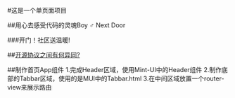 #这是一个单页面项目

##用心去感受代码的灵魂Boy ♂ Next Door

###开门！社区送温暖!

##[开源协议之间有何异同?](https://www.zhihu.com/question/19568896)


##制作首页App组件
1.完成Header区域，使用Mint-UI中的Header组件
2.制作底部的Tabbar区域，使用的是MUI中的Tabbar.html
3.在中间区域放置一个router-view来展示路由